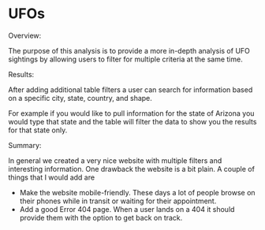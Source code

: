 # UFOs


Overview:

The purpose of this analysis is to provide a more in-depth analysis of UFO sightings by allowing users to filter for multiple criteria at the same time. 

Results: 

After adding additional table filters a user can search for information based on a specific city, state, country, and shape. 

For example if you would like to pull information for the state of Arizona you would type that state and the table will filter the data to show you the results for that state only.


Summary: 

In general we created a very nice website with multiple filters and interesting information.
One drawback the website is a bit plain. 
A couple of things that I would add are
- Make the website mobile-friendly. These days a lot of people browse on their phones while in transit or waiting for their appointment.
- Add a good Error 404 page. When a user lands on a 404 it should provide them with the option to get back on track.

